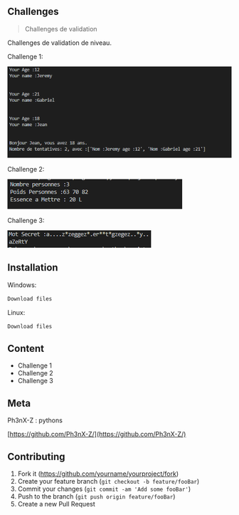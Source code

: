 ## Challenges
> Challenges de validation

Challenges de validation de niveau.

Challenge 1:

![](challenge1.PNG)

Challenge 2:

![](challenge2.PNG)

Challenge 3:

![](challenge3.PNG)
## Installation

Windows:

```sh
Download files
```
Linux:

```sh
Download files
```


## Content
* Challenge 1
* Challenge 2
* Challenge 3


## Meta

Ph3nX-Z : pythons

[https://github.com/Ph3nX-Z/](https://github.com/Ph3nX-Z/)


## Contributing

1. Fork it (<https://github.com/yourname/yourproject/fork>)
2. Create your feature branch (`git checkout -b feature/fooBar`)
3. Commit your changes (`git commit -am 'Add some fooBar'`)
4. Push to the branch (`git push origin feature/fooBar`)
5. Create a new Pull Request
